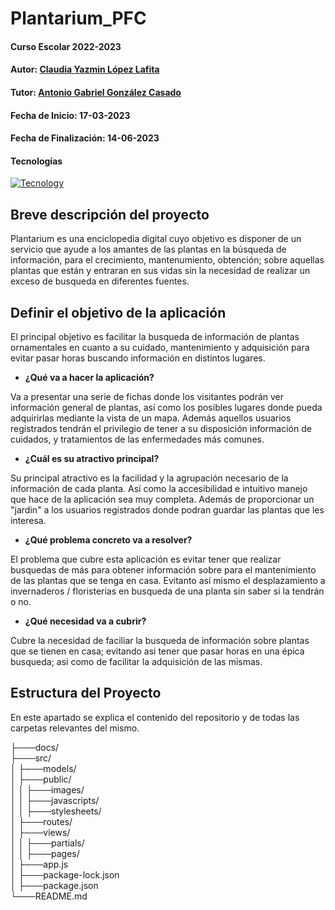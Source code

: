 # Plantarium_PFC

#### Curso Escolar 2022-2023
#### Autor: [Claudia Yazmin López Lafita](https://github.com/ClaudiaYLopezLafita)
#### Tutor: [Antonio Gabriel González Casado](https://github.com/antonio-gabriel-gonzalez-casado)
#### Fecha de Inicio: 17-03-2023
#### Fecha de Finalización: 14-06-2023
#### Tecnologías
[![Tecnology](https://skillicons.dev/icons?i=nodejs,express,mongodb,js,figma&theme=dark)](https://skillicons.dev)
## Breve descripción del proyecto

Plantarium es una enciclopedia digital cuyo objetivo es disponer de un servicio que ayude a los amantes de las plantas en la búsqueda de información, para el crecimiento, mantenumiento, obtención; sobre aquellas plantas que están y entraran en sus vidas sin la necesidad de realizar un exceso de busqueda en diferentes fuentes. 

## Definir el objetivo de la aplicación

El principal objetivo es facilitar la busqueda de información de plantas ornamentales en cuanto a su cuidado, mantenimiento y adquisición para evitar pasar horas buscando información en distintos lugares.

- **¿Qué va a hacer la aplicación?**

Va a presentar una serie de fichas donde los visitantes podrán ver información general de plantas, así como los posibles lugares donde pueda adquirirlas mediante la vista de un mapa. Además aquellos usuarios registrados tendrán el privilegio de tener a su disposición información de cuidados, y tratamientos de las enfermedades más comunes.

- **¿Cuál es su atractivo principal?**

Su principal atractivo es la facilidad y la agrupación necesario de la información de cada planta. Así como la accesibilidad e intuitivo manejo que hace de la aplicación sea muy completa. Además de proporcionar un "jardin" a los usuarios registrados donde podran guardar las plantas que les interesa. 

- **¿Qué problema concreto va a resolver?**

El problema que cubre esta aplicación es evitar tener que realizar busquedas de más para obtener información sobre para el mantenimiento de las plantas que se tenga en casa. Evitanto así mismo el desplazamiento a invernaderos / floristerias en busqueda de una planta sin saber si la tendrán o no. 

- **¿Qué necesidad va a cubrir?**

Cubre la necesidad de faciliar la busqueda de información sobre plantas que se tienen en casa; evitando asi tener que pasar horas en una épica busqueda; asi como de facilitar la adquisición de las mismas. 

## Estructura del Proyecto
En este apartado se explica el contenido del repositorio y de todas las carpetas relevantes del mismo.

├───docs/ <br>
├───src/ <br>
│   ├───models/<br>
│   ├───public/<br>
│   │   ├───images/<br>
│   │   ├───javascripts/<br>
│   │   ├───stylesheets/<br>
│   ├───routes/<br>
│   ├───views/<br>
│   │   ├───partials/<br>
│   │   ├───pages/<br>
│   ├───app.js<br>
│   ├───package-lock.json<br>
│   ├───package.json<br>
└───README.md


